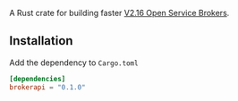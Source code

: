 A Rust crate for building faster [V2.16 Open Service Brokers](https://github.com/openservicebrokerapi/servicebroker/).


## Installation

Add the dependency to `Cargo.toml`

```toml
[dependencies]
brokerapi = "0.1.0"
```
